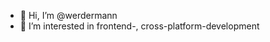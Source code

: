 - 👋 Hi, I’m @werdermann
- 👀 I’m interested in frontend-, cross-platform-development
<!--
- 👀 I’m interested in ...
- 🌱 I’m currently learning ...
- 💞️ I’m looking to collaborate on ...
- 📫 How to reach me ...
-->
<!---
werdermann/werdermann is a ✨ special ✨ repository because its `README.md` (this file) appears on your GitHub profile.
You can click the Preview link to take a look at your changes.
--->
